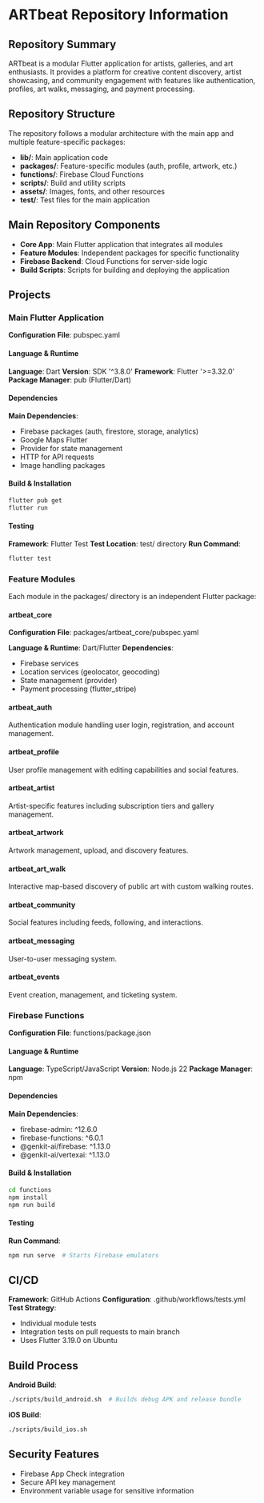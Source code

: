 # ARTbeat Repository Information

## Repository Summary
ARTbeat is a modular Flutter application for artists, galleries, and art enthusiasts. It provides a platform for creative content discovery, artist showcasing, and community engagement with features like authentication, profiles, art walks, messaging, and payment processing.

## Repository Structure
The repository follows a modular architecture with the main app and multiple feature-specific packages:

- **lib/**: Main application code
- **packages/**: Feature-specific modules (auth, profile, artwork, etc.)
- **functions/**: Firebase Cloud Functions
- **scripts/**: Build and utility scripts
- **assets/**: Images, fonts, and other resources
- **test/**: Test files for the main application

## Main Repository Components
- **Core App**: Main Flutter application that integrates all modules
- **Feature Modules**: Independent packages for specific functionality
- **Firebase Backend**: Cloud Functions for server-side logic
- **Build Scripts**: Scripts for building and deploying the application

## Projects

### Main Flutter Application
**Configuration File**: pubspec.yaml

#### Language & Runtime
**Language**: Dart
**Version**: SDK '^3.8.0'
**Framework**: Flutter '>=3.32.0'
**Package Manager**: pub (Flutter/Dart)

#### Dependencies
**Main Dependencies**:
- Firebase packages (auth, firestore, storage, analytics)
- Google Maps Flutter
- Provider for state management
- HTTP for API requests
- Image handling packages

#### Build & Installation
```bash
flutter pub get
flutter run
```

#### Testing
**Framework**: Flutter Test
**Test Location**: test/ directory
**Run Command**:
```bash
flutter test
```

### Feature Modules
Each module in the packages/ directory is an independent Flutter package:

#### artbeat_core
**Configuration File**: packages/artbeat_core/pubspec.yaml

**Language & Runtime**: Dart/Flutter
**Dependencies**:
- Firebase services
- Location services (geolocator, geocoding)
- State management (provider)
- Payment processing (flutter_stripe)

#### artbeat_auth
Authentication module handling user login, registration, and account management.

#### artbeat_profile
User profile management with editing capabilities and social features.

#### artbeat_artist
Artist-specific features including subscription tiers and gallery management.

#### artbeat_artwork
Artwork management, upload, and discovery features.

#### artbeat_art_walk
Interactive map-based discovery of public art with custom walking routes.

#### artbeat_community
Social features including feeds, following, and interactions.

#### artbeat_messaging
User-to-user messaging system.

#### artbeat_events
Event creation, management, and ticketing system.

### Firebase Functions
**Configuration File**: functions/package.json

#### Language & Runtime
**Language**: TypeScript/JavaScript
**Version**: Node.js 22
**Package Manager**: npm

#### Dependencies
**Main Dependencies**:
- firebase-admin: ^12.6.0
- firebase-functions: ^6.0.1
- @genkit-ai/firebase: ^1.13.0
- @genkit-ai/vertexai: ^1.13.0

#### Build & Installation
```bash
cd functions
npm install
npm run build
```

#### Testing
**Run Command**:
```bash
npm run serve  # Starts Firebase emulators
```

## CI/CD
**Framework**: GitHub Actions
**Configuration**: .github/workflows/tests.yml
**Test Strategy**: 
- Individual module tests
- Integration tests on pull requests to main branch
- Uses Flutter 3.19.0 on Ubuntu

## Build Process
**Android Build**:
```bash
./scripts/build_android.sh  # Builds debug APK and release bundle
```

**iOS Build**:
```bash
./scripts/build_ios.sh
```

## Security Features
- Firebase App Check integration
- Secure API key management
- Environment variable usage for sensitive information